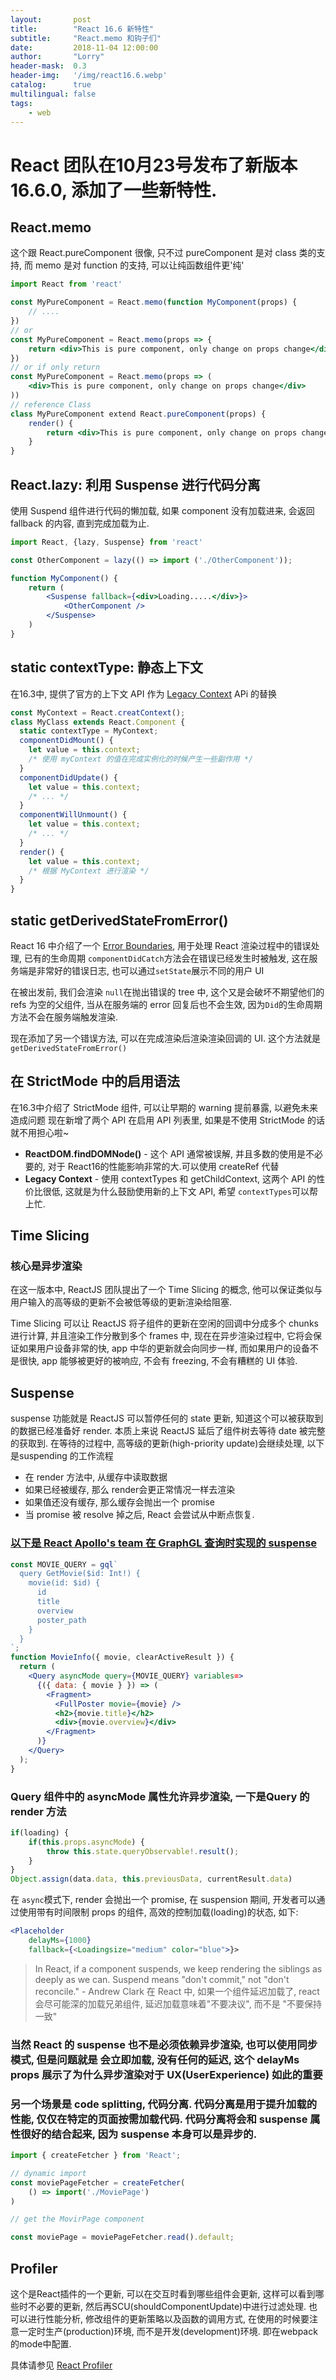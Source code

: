 ```yaml
---
layout:       post
title:        "React 16.6 新特性"
subtitle:     "React.memo 和钩子们"
date:         2018-11-04 12:00:00
author:       "Lorry"
header-mask:  0.3
header-img:   '/img/react16.6.webp'
catalog:      true
multilingual: false
tags:
    - web
---
```

# React 团队在10月23号发布了新版本16.6.0, 添加了一些新特性. 

## React.memo
这个跟 React.pureComponent 很像, 只不过 pureComponent 是对 class 类的支持, 而 memo 是对 function 的支持, 可以让纯函数组件更'纯'

```jsx
import React from 'react'

const MyPureComponent = React.memo(function MyComponent(props) {
    // ....
})
// or
const MyPureComponent = React.memo(props => {
    return <div>This is pure component, only change on props change</div>
})
// or if only return
const MyPureComponent = React.memo(props => (
    <div>This is pure component, only change on props change</div>
))
// reference Class
class MyPureComponent extend React.pureComponent(props) {
    render() {
        return <div>This is pure component, only change on props change</div>
    }
}
```

## React.lazy: 利用 Suspense 进行代码分离

使用 Suspend 组件进行代码的懒加载, 如果 component 没有加载进来, 会返回 fallback 的内容, 直到完成加载为止.

```jsx
import React, {lazy, Suspense} from 'react'

const OtherComponent = lazy(() => import ('./OtherComponent'));

function MyComponent() {
    return (
        <Suspense fallback={<div>Loading.....</div>}>
            <OtherComponent />
        </Suspense>
    )
}
```
## static contextType: 静态上下文
在16.3中, 提供了官方的上下文 API 作为 [Legacy Context](https://reactjs.org/docs/legacy-context.html) APi 的替换
```jsx
const MyContext = React.creatContext();
class MyClass extends React.Component {
  static contextType = MyContext;
  componentDidMount() {
    let value = this.context;
    /* 使用 myContext 的值在完成实例化的时候产生一些副作用 */
  }
  componentDidUpdate() {
    let value = this.context;
    /* ... */
  }
  componentWillUnmount() {
    let value = this.context;
    /* ... */
  }
  render() {
    let value = this.context;
    /* 根据 MyContext 进行渲染 */
  }
}
```
## static getDerivedStateFromError()
React 16 中介绍了一个 [Error Boundaries](https://reactjs.org/blog/2017/07/26/error-handling-in-react-16.html), 用于处理 React 渲染过程中的错误处理, 已有的生命周期 `componentDidCatch`方法会在错误已经发生时被触发, 这在服务端是非常好的错误日志, 也可以通过`setState`展示不同的用户 UI

在被出发前, 我们会渲染 `null`在抛出错误的 tree 中, 这个又是会破坏不期望他们的 refs 为空的父组件, 当从在服务端的 error 回复后也不会生效, 因为`Did`的生命周期方法不会在服务端触发渲染.

现在添加了另一个错误方法, 可以在完成渲染后渲染渲染回调的 UI. 这个方法就是`getDerivedStateFromError()`

## 在 StrictMode 中的启用语法
在16.3中介绍了 StrictMode 组件, 可以让早期的 warning 提前暴露, 以避免未来造成问题
现在新增了两个 API 在启用 API 列表里, 如果是不使用 StrictMode 的话就不用担心啦~
- **ReactDOM.findDOMNode()** - 这个 API 通常被误解, 并且多数的使用是不必要的, 对于 React16的性能影响非常的大.可以使用 createRef 代替
- **Legacy Context** - 使用 contextTypes 和 getChildContext, 这两个 API 的性价比很低, 这就是为什么鼓励使用新的上下文 API, 希望 `contextTypes`可以帮上忙.

## Time Slicing
### 核心是异步渲染
在这一版本中, ReactJS 团队提出了一个 Time Slicing 的概念, 他可以保证类似与用户输入的高等级的更新不会被低等级的更新渲染给阻塞.

Time Slicing 可以让 ReactJS 将子组件的更新在空闲的回调中分成多个 chunks 进行计算, 并且渲染工作分散到多个 frames 中, 现在在异步渲染过程中, 它将会保证如果用户设备非常的快, app 中华的更新就会向同步一样, 而如果用户的设备不是很快,  app 能够被更好的被响应, 不会有 freezing, 不会有糟糕的 UI 体验.

## Suspense
suspense 功能就是 ReactJS 可以暂停任何的 state 更新, 知道这个可以被获取到的数据已经准备好 render. 本质上来说 ReactJS 延后了组件树去等待 date 被完整的获取到. 在等待的过程中, 高等级的更新(high-priority update)会继续处理, 以下是suspending 的工作流程
- 在 render 方法中, 从缓存中读取数据
- 如果已经被缓存, 那么 render会更正常情况一样去渲染
- 如果值还没有缓存, 那么缓存会抛出一个 promise
- 当 promise 被 resolve 掉之后, React 会尝试从中断点恢复.
### [以下是 React Apollo's team 在 GraphGL 查询时实现的 suspense](https://dev-blog.apollodata.com/a-first-look-at-async-react-apollo-10a82907b48e)
```jsx
const MOVIE_QUERY = gql`
  query GetMovie($id: Int!) {
    movie(id: $id) {
      id
      title
      overview
      poster_path
    }
  }
`;
function MovieInfo({ movie, clearActiveResult }) {
  return (
    <Query asyncMode query={MOVIE_QUERY} variables=>
      {({ data: { movie } }) => (
        <Fragment>
          <FullPoster movie={movie} />
          <h2>{movie.title}</h2>
          <div>{movie.overview}</div>
        </Fragment>
      )}
    </Query>
  );
}
```
### Query 组件中的 asyncMode 属性允许异步渲染, 一下是Query 的 render 方法
```jsx
if(loading) {
    if(this.props.asyncMode) {
        throw this.state.queryObservable!.result();
    }
}
Object.assign(data.data, this.previousData, currentResult.data)
```
在 `async`模式下, render 会抛出一个 promise, 在 suspension 期间, 开发者可以通过使用带有时间限制 props 的组件, 高效的控制加载(loading)的状态,  如下:

```jsx
<Placeholder 
    delayMs={1000} 
    fallback={<Loadingsize="medium" color="blue">}>
```
>In React, if a component suspends, we keep rendering the siblings as deeply as we can. Suspend means "don't commit," not "don't reconcile." - Andrew Clark
>在 React 中, 如果一个组件延迟加载了, react 会尽可能深的加载兄弟组件, 延迟加载意味着"不要决议", 而不是 "不要保持一致"
### 当然 React 的 suspense 也不是必须依赖异步渲染, 也可以使用同步模式, 但是问题就是<Placeholder /> 会立即加载, 没有任何的延迟, 这个 delayMs props 展示了为什么异步渲染对于 UX(UserExperience) 如此的重要

### 另一个场景是 code splitting, 代码分离. 代码分离是用于提升加载的性能, 仅仅在特定的页面按需加载代码. 代码分离将会和 suspense 属性很好的结合起来, 因为 suspense 本身可以是异步的.

```js
import { createFetcher } from 'React';

// dynamic import
const moviePageFetcher = createFetcher(
    () => import('./MoviePage')
)

// get the MovirPage component

const moviePage = moviePageFetcher.read().default;
```


## Profiler

这个是React插件的一个更新, 可以在交互时看到哪些组件会更新, 这样可以看到哪些时不必要的更新, 然后再SCU(shouldComponentUpdate)中进行过滤处理. 也可以进行性能分析, 修改组件的更新策略以及函数的调用方式, 在使用的时候要注意一定时生产(production)环境, 而不是开发(development)环境. 即在webpack的mode中配置.

具体请参见 [React Profiler](https://reactjs.org/blog/2018/09/10/introducing-the-react-profiler.html)
